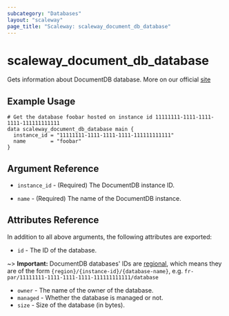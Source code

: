 ```yaml
---
subcategory: "Databases"
layout: "scaleway"
page_title: "Scaleway: scaleway_document_db_database"
---
```


# scaleway_document_db_database

Gets information about DocumentDB database. More on our official [site](https://www.scaleway.com/en/developers/api/document_db/)

## Example Usage

```hcl
# Get the database foobar hosted on instance id 11111111-1111-1111-1111-111111111111
data scaleway_document_db_database main {
  instance_id = "11111111-1111-1111-1111-111111111111"
  name        = "foobar"
}
```

## Argument Reference

- `instance_id` - (Required) The DocumentDB instance ID.

- `name` - (Required) The name of the DocumentDB instance.

## Attributes Reference

In addition to all above arguments, the following attributes are exported:

- `id` - The ID of the database.

~> **Important:** DocumentDB databases' IDs are [regional](../guides/regions_and_zones.md#resource-ids), which means they are of the form `{region}/{instance-id}/{database-name}`, e.g. `fr-par/11111111-1111-1111-1111-111111111111/database`

- `owner` - The name of the owner of the database.
- `managed` - Whether the database is managed or not.
- `size` - Size of the database (in bytes).
